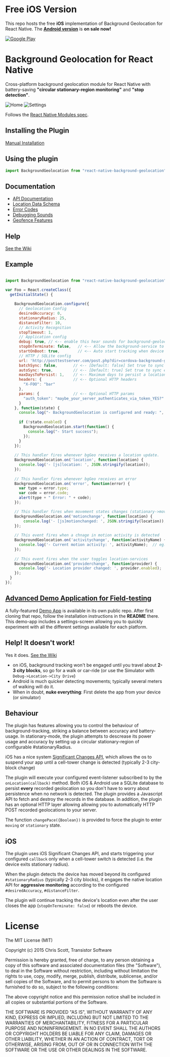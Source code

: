 Free iOS Version
=============================
This repo hosts the free **iOS** implementation of Background Geolocation for React Native.  The **[Android version](http://www.transistorsoft.com/shop/products/react-native-background-geolocation)** is **on sale now!**

[![Google Play](https://dl.dropboxusercontent.com/u/2319755/cordova-background-geolocaiton/google-play-icon.png)](https://play.google.com/store/apps/details?id=com.transistorsoft.rnbackgroundgeolocationsample)

Background Geolocation for React Native
==============================

Cross-platform background geolocation module for React Native with battery-saving **"circular stationary-region monitoring"** and **"stop detection"**.

![Home](https://dl.dropboxusercontent.com/u/2319755/cordova-background-geolocaiton/screenshot-iphone5-geofences-framed-README.png)
![Settings](https://dl.dropboxusercontent.com/u/2319755/cordova-background-geolocaiton/screenshot-iphone5-settings-framed-README.png)

Follows the [React Native Modules spec](https://facebook.github.io/react-native/docs/native-modules-ios.html#content).

## Installing the Plugin

[Manual Installation](docs/INSTALL.md)

## Using the plugin ##

```Javascript
import BackgroundGeolocation from "react-native-background-geolocation";
```

## Documentation
- [API Documentation](docs/)
- [Location Data Schema](../../wiki/Location-Data-Schema)
- [Error Codes](../../wiki/Error-Codes)
- [Debugging Sounds](../../wiki/Debug-Sounds)
- [Geofence Features](../../wiki/Geofence-Features)
  
## Help

[See the Wiki](https://github.com/transistorsoft/react-native-background-geolocation/wiki)

## Example

```Javascript

import BackgroundGeolocation from "react-native-background-geolocation";

var Foo = React.createClass({
  getInitialState() {
    
    BackgroundGeolocation.configure({
      // Geolocation Config
      desiredAccuracy: 0,
      stationaryRadius: 25,
      distanceFilter: 10,
      // Activity Recognition
      stopTimeout: 1,       
      // Application config
      debug: true, // <-- enable this hear sounds for background-geolocation life-cycle.
      stopOnTerminate: false,   // <-- Allow the background-service to continue tracking when user closes the app.
      startOnBoot: true,        // <-- Auto start tracking when device is powered-up.
      // HTTP / SQLite config
      url: 'http://posttestserver.com/post.php?dir=cordova-background-geolocation',
      batchSync: false,       // <-- [Default: false] Set true to sync locations to server in a single HTTP request.
      autoSync: true,         // <-- [Default: true] Set true to sync each location to server as it arrives.
      maxDaysToPersist: 1,    // <-- Maximum days to persist a location in plugin's SQLite database when HTTP fails
      headers: {              // <-- Optional HTTP headers
        "X-FOO": "bar"
      },
      params: {               // <-- Optional HTTP params
        "auth_token": "maybe_your_server_authenticates_via_token_YES?"
      }
    }, function(state) {
      console.log("- BackgroundGeolocation is configured and ready: ", state.enabled);
      
      if (!state.enabled) {
        BackgroundGeolocation.start(function() {
          console.log("- Start success");
        });
      }
    });
    
    // This handler fires whenever bgGeo receives a location update.
    BackgroundGeolocation.on('location', function(location) {
      console.log('- [js]location: ', JSON.stringify(location));
    });
    
    // This handler fires whenever bgGeo receives an error
    BackgroundGeolocation.on('error', function(error) {
      var type = error.type;
      var code = error.code;
      alert(type + " Error: " + code);
    });

    // This handler fires when movement states changes (stationary->moving; moving->stationary)
    BackgroundGeolocation.on('motionchange', function(location) {
        console.log('- [js]motionchanged: ', JSON.stringify(location));
    });
    
    // This event fires when a chnage in motion activity is detected
    BackgroundGeolocation.on('activitychange', function(activityName) {
      console.log('- Current motion activity: ', activityName);  // eg: 'on_foot', 'still', 'in_vehicle'
    });
    
    // This event fires when the user toggles location-services
    BackgroundGeolocation.on('providerchange', function(provider) {
      console.log('- Location provider changed: ', provider.enabled);    
    });
  }
});

```

## [Advanced Demo Application for Field-testing](https://github.com/transistorsoft/rn-background-geolocation-demo)

A fully-featured [Demo App](https://github.com/transistorsoft/rn-background-geolocation-demo) is available in its own public repo.  After first cloning that repo, follow the installation instructions in the **README** there.  This demo-app includes a settings-screen allowing you to quickly experiment with all the different settings available for each platform.

## Help!  It doesn't work!

Yes it does.  [See the Wiki](https://github.com/transistorsoft/react-native-background-geolocation/wiki)

- on iOS, background tracking won't be engaged until you travel about **2-3 city blocks**, so go for a walk or car-ride (or use the Simulator with ```Debug->Location->City Drive```)
- Android is much quicker detecting movements; typically several meters of walking will do it.
- When in doubt, **nuke everything**:  First delete the app from your device (or simulator)

## Behaviour

The plugin has features allowing you to control the behaviour of background-tracking, striking a balance between accuracy and battery-usage.  In stationary-mode, the plugin attempts to descrease its power usage and accuracy by setting up a circular stationary-region of configurable #stationaryRadius.  

iOS has a nice system  [Significant Changes API](https://developer.apple.com/library/ios/documentation/CoreLocation/Reference/CLLocationManager_Class/CLLocationManager/CLLocationManager.html#//apple_ref/occ/instm/CLLocationManager/startMonitoringSignificantLocationChanges), which allows the os to suspend your app until a cell-tower change is detected (typically 2-3 city-block change) 

The plugin will execute your configured event-listener subscribed to by the `onLocation(callback)` method.  Both iOS & Android use a SQLite database to persist **every** recorded geolocation so you don't have to worry about persistence when no network is detected.  The plugin provides a Javascript API to fetch and destroy the records in the database.  In addition, the plugin has an optional HTTP layer allowing allowing you to automatically HTTP POST recorded geolocations to your server.

The function `changePace({Boolean})` is provided to force the plugin to enter `moving` or `stationary` state.

## iOS

The plugin uses iOS Significant Changes API, and starts triggering your configured `callback` only when a cell-tower switch is detected (i.e. the device exits stationary radius). 

When the plugin detects the device has moved beyond its configured `#stationaryRadius` (typically 2-3 city blocks), it engages the native location API for **aggressive monitoring** according to the configured `#desiredAccuracy`, `#distanceFilter`.

The plugin will continue tracking the device's location even after the user closes the app (`stopOnTerminate: false`) or reboots the device.

# License

The MIT License (MIT)

Copyright (c) 2015 Chris Scott, Transistor Software

Permission is hereby granted, free of charge, to any person obtaining a copy
of this software and associated documentation files (the "Software"), to deal
in the Software without restriction, including without limitation the rights
to use, copy, modify, merge, publish, distribute, sublicense, and/or sell
copies of the Software, and to permit persons to whom the Software is
furnished to do so, subject to the following conditions:

The above copyright notice and this permission notice shall be included in all
copies or substantial portions of the Software.

THE SOFTWARE IS PROVIDED "AS IS", WITHOUT WARRANTY OF ANY KIND, EXPRESS OR
IMPLIED, INCLUDING BUT NOT LIMITED TO THE WARRANTIES OF MERCHANTABILITY,
FITNESS FOR A PARTICULAR PURPOSE AND NONINFRINGEMENT. IN NO EVENT SHALL THE
AUTHORS OR COPYRIGHT HOLDERS BE LIABLE FOR ANY CLAIM, DAMAGES OR OTHER
LIABILITY, WHETHER IN AN ACTION OF CONTRACT, TORT OR OTHERWISE, ARISING FROM,
OUT OF OR IN CONNECTION WITH THE SOFTWARE OR THE USE OR OTHER DEALINGS IN THE
SOFTWARE.



